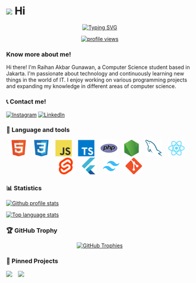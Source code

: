 <h1 align="left">
<img src="https://raw.githubusercontent.com/MartinHeinz/MartinHeinz/master/wave.gif" width="30px" />&nbsp;Hi
</h1>

<div align="center">

[![Typing SVG](https://readme-typing-svg.demolab.com?font=Fira+Code&pause=1000&color=0CDAF7&center=true&vCenter=true&width=435&lines=Computer+Science+Student)](https://git.io/typing-svg)

<a href="https://github.com/samaele13">
  <img src="https://komarev.com/ghpvc/?username=samaele13&label=Profile%20views&color=0e75b6&style=flat" alt="profile views" />
</a>
</div>

### Know more about me!

<p>
Hi there! I'm Raihan Akbar Gunawan, a Computer Science student based in Jakarta. I'm passionate about technology and continuously learning new things in the world of IT. I enjoy working on various programming projects and expanding my knowledge in different areas of computer science.
</p>

### 📞 Contact me!

[![Instagram](https://img.shields.io/badge/Instagram-purple?style=flat-square&logo=instagram&logoColor=white)](https://www.instagram.com/rhankbrguw_/#)
[![LinkedIn](https://img.shields.io/badge/LinkedIn-blue?style=flat-square&logo=linkedin&logoColor=white)](https://www.linkedin.com/in/raihan-akbar-2b5820334/)

### 🧰 Language and tools

<div align="center">
  <img alt="HTML5" width="45px" src="https://raw.githubusercontent.com/devicons/devicon/master/icons/html5/html5-original.svg" />
  &nbsp;&nbsp;
  <img alt="CSS3" width="45px" src="https://raw.githubusercontent.com/devicons/devicon/master/icons/css3/css3-original.svg" />
  &nbsp;&nbsp;
  <img alt="JavaScript" width="45px" src="https://raw.githubusercontent.com/devicons/devicon/master/icons/javascript/javascript-original.svg" />
  &nbsp;&nbsp;
  <img alt="TypeScript" width="45px" src="https://raw.githubusercontent.com/devicons/devicon/master/icons/typescript/typescript-original.svg" />
  &nbsp;&nbsp;
  <img alt="PHP" width="45px" src="https://raw.githubusercontent.com/devicons/devicon/master/icons/php/php-original.svg" />
  &nbsp;&nbsp;
  <img alt="Node.js" width="45px" src="https://raw.githubusercontent.com/devicons/devicon/master/icons/nodejs/nodejs-original.svg" />
  &nbsp;&nbsp;
  <img alt="MySQL" width="45px" src="https://raw.githubusercontent.com/devicons/devicon/master/icons/mysql/mysql-original.svg" />
  &nbsp;&nbsp;
  <img alt="React" width="45px" src="https://raw.githubusercontent.com/devicons/devicon/master/icons/react/react-original.svg" />
  &nbsp;&nbsp;
  <img alt="Svelte" width="45px" src="https://raw.githubusercontent.com/devicons/devicon/master/icons/svelte/svelte-original.svg" />
  &nbsp;&nbsp;
  <img alt="Flutter" width="45px" src="https://raw.githubusercontent.com/devicons/devicon/master/icons/flutter/flutter-original.svg" />
  &nbsp;&nbsp;
  <img alt="Tailwind CSS" width="45px" src="https://raw.githubusercontent.com/devicons/devicon/develop/icons/tailwindcss/tailwindcss-original.svg" />
  &nbsp;&nbsp;
  <img alt="Git" width="45px" src="https://raw.githubusercontent.com/devicons/devicon/master/icons/git/git-original.svg" />
</div>

### 📊 Statistics

<p align="left">
  <a href="https://github.com/samaele13">
    <img src="https://github-readme-stats.vercel.app/api?username=samaele13&show_icons=true&locale=en&theme=shades-of-purple" alt="Github profile stats" />
  </a>
</p>
<p align="left">
  <a href="https://github.com/samaele13">
    <img src="https://github-readme-stats.vercel.app/api/top-langs?username=samaele13&show_icons=true&locale=en&layout=compact&theme=shades-of-purple" alt="Top language stats" />
  </a>
</p>

### 🏆 GitHub Trophy

<p align="center">
  <a href="https://github.com/samaele13">
    <img src="https://github-profile-trophy.vercel.app/?username=samaele13&theme=dracula&margin-w=10&no-frame=true" alt="GitHub Trophies" />
  </a>
</p>

### 📌 Pinned Projects

<p align="left">
  <a href="https://github.com/Samaele13/rumah-kosim-sveltekit"><img src="https://github-readme-stats.vercel.app/api/pin/?username=Samaele13&repo=rumah-kosim-sveltekit&theme=shades-of-purple" /></a>
  &nbsp;&nbsp;
  <a href="https://github.com/Samaele13/el-ngadu"><img src="https://github-readme-stats.vercel.app/api/pin/?username=Samaele13&repo=el-ngadu&theme=shades-of-purple" /></a>
</p>
